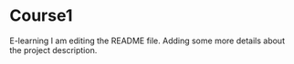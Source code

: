 # Course1
E-learning I am editing the README file. Adding some more details about the project description.
